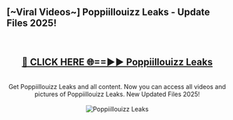 <h2>[~Viral Videos~] Poppiillouizz Leaks - Update Files 2025!</h2>
<br>
<div align="center">
<h2><a href="https://betterlinks.top/A2PfLJ" rel="nofollow">🔴 CLICK HERE 🌐==►► Poppiillouizz Leaks</a></h2>
<br>
Get Poppiillouizz Leaks and all content. Now you can access all videos and pictures of Poppiillouizz Leaks. New Updated Files 2025!
<br>
<br>
<a href="https://betterlinks.top/A2PfLJ" rel="nofollow" data-target="animated-image.originalLink"><img src="https://i.ibb.co.com/WyWwxjT/player-gif2.gif" alt="Poppiillouizz Leaks" style="max-width: 100%; display: inline-block;" data-target="animated-image.originalImage"></a>
</div>
<br>
